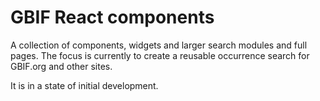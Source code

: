 # GBIF React components

A collection of components, widgets and larger search modules and full pages. The focus is currently to create a reusable occurrence search for GBIF.org and other sites.

It is in a state of initial development.
